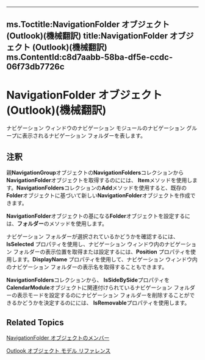 

---
ms.Toctitle:NavigationFolder オブジェクト (Outlook)(機械翻訳)
title:NavigationFolder オブジェクト (Outlook)(機械翻訳)
ms.ContentId:c8d7aabb-58ba-df5e-ccdc-06f73db7726c
---
# NavigationFolder オブジェクト (Outlook)(機械翻訳)




ナビゲーション ウィンドウのナビゲーション モジュールのナビゲーション グループに表示されるナビゲーション フォルダーを表します。

## 注釈
親**NavigationGroup**オブジェクトの**NavigationFolders**コレクションから**NavigationFolder**オブジェクトを取得するのにには、 **Item**メソッドを使用します。**NavigationFolders**コレクションの**Add**メソッドを使用すると、既存の**Folder**オブジェクトに基づいて新しい**NavigationFolder**オブジェクトを作成できます。



**NavigationFolder**オブジェクトの基になる**Folder**オブジェクトを設定するには、**フォルダー**のメソッドを使用します。



ナビゲーション フォルダーが選択されているかどうかを確認するには、**IsSelected** プロパティを使用し、ナビゲーション ウィンドウ内のナビゲーション フォルダーの表示位置を取得または設定するには、**Position** プロパティを使用します。**DisplayName** プロパティを使用して、ナビゲーション ウィンドウ内のナビゲーション フォルダーの表示名を取得することもできます。



**NavigationFolders**コレクションから、 **IsSideBySide**プロパティを**CalendarModule**オブジェクトに関連付けられているナビゲーション フォルダーの表示モードを設定するのにナビゲーション フォルダーを削除することができるかどうかを決定するのにには、 **IsRemovable**プロパティを使用します。



## Related Topics

[NavigationFolder オブジェクトのメンバー](1ec2e16d-c7ca-86b1-9283-839a2b9aca05.md)

[Outlook オブジェクト モデル リファレンス](73221b13-d8d8-99b8-3394-b95dbbfd5ddc.md)




